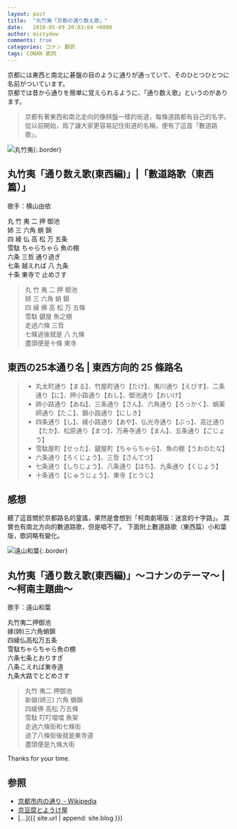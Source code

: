 ```yaml
---
layout: post
title:  "丸竹夷「京都の通り数え歌」"
date:   2018-05-09 20:03:04 +0800
author: mistydew
comments: true
categories: コナン 翻訳
tags: CONAN 歌詞
---
```

京都には東西と南北に碁盤の目のように通りが通っていて、そのひとつひとつに名前がついています。<br>
京都では昔から通りを簡単に覚えられるように、「通り数え歌」というのがあります。

> 京都有著東西和南北走向的像棋盤一樣的街道，每條道路都有自己的名字。<br>
> 從以前開始，爲了讓大家更容易記住街道的名稱，便有了這首「數道路歌」。

![丸竹夷](https://raw.githubusercontent.com/mistydew/dc/master/cover/丸竹夷.jpg){:.border}

## 丸竹夷「通り数え歌(東西編)」|「數道路歌（東西篇）」

歌手：横山由依

丸 竹 夷 二 押 御池<br>
姉 三 六角 蛸 錦<br>
四 綾 仏 高 松 万 五条<br>
雪駄 ちゃらちゃら 魚の棚<br>
六条 三哲 通り過ぎ<br>
七条 越えれば 八 九条<br>
十条 東寺で 止めさす

> 丸 竹 夷 二 押 御池<br>
> 姉 三 六角 蛸 錦<br>
> 四 綾 佛 高 松 万 五條<br>
> 雪駄 鍵屋 魚之棚<br>
> 走過六條 三哲<br>
> 七條過後就是 八 九條<br>
> 盡頭便是十條 東寺

## 東西の25本通り名 | 東西方向的 25 條路名

> * 丸太町通り【まる】、竹屋町通り【たけ】、夷川通り【えびす】、二条通り【に】、押小路通り【おし】、御池通り【おいけ】
> * 姉小路通り【あね】、三条通り【さん】、六角通り【ろっかく】、蛸薬師通り【たこ】、錦小路通り【にしき】
> * 四条通り【し】、綾小路通り【あや】、仏光寺通り【ぶっ】、高辻通り【たか】、松原通り【まつ】、万寿寺通り【まん】、五条通り【ごじょう】
> * 雪駄屋町【せった】、鍵屋町【ちゃらちゃら】、魚の棚【うおのたな】
> * 六条通り【ろくじょう】、三哲【さんてつ】
> * 七条通り【しちじょう】、八条通り【はち】、九条通り【くじょう】
> * 十条通り【じゅうじょう】、東寺【とうじ】

## 感想
聽了這首關於京都路名的童謠，果然是會想到「柯南劇場版：迷宮的十字路」。
其實也有南北方向的數道路歌，但是唱不了。
下面附上數道路歌（東西篇）小和葉版，歌詞略有變化。

![遠山和葉](https://raw.githubusercontent.com/mistydew/dc/master/cover/遠山和葉.jpg){:.border}

## 丸竹夷「通り数え歌(東西編)」〜コナンのテーマ〜 | ～柯南主題曲～

歌手：遠山和葉

丸竹夷二押御池<br>
嫁(姉)三六角蛸錦<br>
四綾仏高松万五条<br>
雪駄ちゃらちゃら魚の棚<br>
六条七条とおりすぎ<br>
八条こえれば東寺道<br>
九条大路でとどめさす

> 丸竹 夷二 押御池<br>
> 新娘(姉三) 六角 蛸錦<br>
> 四綾佛 高松 万五條<br>
> 雪駄 叮叮噹噹 魚架<br>
> 走過六條街和七條街<br>
> 過了八條街後就是東寺道<br>
> 盡頭便是九條大街

Thanks for your time.

## 参照
* [京都市内の通り - Wikipedia](https://ja.wikipedia.org/wiki/%E4%BA%AC%E9%83%BD%E5%B8%82%E5%86%85%E3%81%AE%E9%80%9A%E3%82%8A)
* [京豆腐とようけ屋](http://www.toyoukeya.co.jp/map.htm)
* [...]({{ site.url | append: site.blog }})
